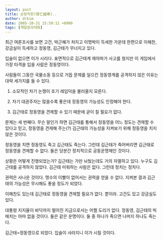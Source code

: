 ```yaml
---
layout: post
title: 순망치한(脣亡齒寒)..
author: drkim
date: 2005-10-31 15:59:11 +0900
tags: [깨달음의대화]
---
```

최근 여론조사를 보면 고건, 박근혜가 처지고 이명박이 득세한 가운데 한편으로 이해찬, 강금실이 득세하고 정동영, 김근태가 무너지고 있다. 
  

  
입술이 없으면 이가 시리다. 표면적으로 김근태계 재야파가 사고를 쳤지만 이 게임에서 가장 타격을 입을 사람은 정동영이다. 
  

  
사람들이 그동안 국물소동 등으로 거듭 문제를 일으킨 정동영계를 공격하지 않은 이유는 대략 세가지를 들 수 있다. 
  

  
1) 소모적인 차기 논쟁이 조기 레임덕을 불러올지 모른다. 
  
2) 차기 대권주자는 많을수록 좋은데 정동영의 가능성도 인정해야 한다.
  
3) 김근태로 정동영을 견제할 수 있기 때문에 굳이 칠 필요가 없다.
  

  
문제는 세 번째다. 무슨 말인가 하면 김근태를 통해서 정동영을 어느 정도는 견제할 수 있다고 믿고, 정동영을 견제해 주는(?) 김근태의 가능성을 지켜보기 위해 정동영을 치지 않은 것이다. 
  

  
정동영을 치면 정동영도 죽고 김근태도 죽는다. 그런데 김근태가 죽어버리면 김근태로 정동영을 견제할 수 없다. 둘은 당분간 정치적으로 공동운명체인 것이다. 
  

  
상황은 어떻게 진행되었는가? 김근태는 가만 놔뒀는데도 거의 자멸하고 있다. 누구도 김근태를 공격하지 않았다. 김근태 미워하는 사람은 없다. 그런데 정치는 정치다. 
  

  
권력은 사나운 것이다. 맹수의 이빨이 없어서는 권력을 얻을 수 없다. 지켜본 결과 김근태의 가능성은 무시해도 좋을 정도가 되었다.
  

  
이해찬도 있는데 김근태로 정동영을 견제할 필요가 없다. 뿐이랴. 고건도 있고 강금실도 있다. 
  

  
대통령 지지율이 바닥까지 떨어진 지금으로서는 어쩔 도리가 없다. 정동영, 김근태의 빅매치는 아마 없을 것이다. 둘은 같은 운명이다. 둘 중 하나가 죽으면 나머지 하나도 죽는다. 
  

  
김근태=정동영으로 되었다. 입술이 사라지니 이가 시릴 것이다.
